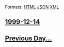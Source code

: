 
Formats: [HTML](1999/12/14/index.html)  [JSON](1999/12/14/index.json)  [XML](1999/12/14/index.xml)  

## [1999-12-14](/news/1999/12/14/index.md)

## [Previous Day...](/news/1999/12/13/index.md)


